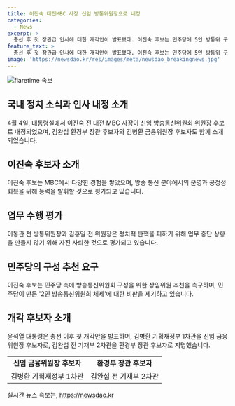 ```yaml
---
title: 이진숙 대전MBC 사장 신임 방통위원장으로 내정
categories:
  - News
excerpt: >
  총선 후 첫 장관급 인사에 대한 개각안이 발표됐다. 이진숙 후보는 민주당에 5인 방통위 구성을 위해 위원 추천을 요청하면서 방송통신위원장 후보로 내정됐다. 또한, 윤석열 대통령은 김완섭 환경부 장관 후보자와 김병환 금융위원장 후보자를 지명했다. 이번 개각으로 총선 이후 첫 인사 조직이 이뤄졌으며, 더팩트는 계속해서 제보를 기다리고 있다.
feature_text: >
  총선 후 첫 장관급 인사에 대한 개각안이 발표됐다. 이진숙 후보는 민주당에 5인 방통위 구성을 위해 위원 추천을 요청하면서 방송통신위원장 후보로 내정됐다. 또한, 윤석열 대통령은 김완섭 환경부 장관 후보자와 김병환 금융위원장 후보자를 지명했다. 이번 개각으로 총선 이후 첫 인사 조직이 이뤄졌으며, 더팩트는 계속해서 제보를 기다리고 있다.
image: 'https://newsdao.kr/res/images/meta/newsdao_breakingnews.jpg'
---
```


<p><img src="https://newsdao.kr/res/images/meta/newsdao_breakingnews.jpg" alt="flaretime 속보" /></p>

<h2 data-ke-size="size26">국내 정치 소식과 인사 내정 소개</h2>

<p data-ke-size="size16">4월 4일, 대통령실에서 이진숙 전 대전 MBC 사장이 신임 방송통신위원회 위원장 후보로 내정되었으며, 김완섭 환경부 장관 후보자와 김병환 금융위원장 후보자도 함께 소개되었습니다.</p>

<h2 data-ke-size="size24">이진숙 후보자 소개</h2>

<p data-ke-size="size16">이진숙 후보는 MBC에서 다양한 경험을 쌓았으며, 방송 통신 분야에서의 운영과 공정성 회복을 위해 능력을 발휘할 것으로 평가되고 있습니다.</p>

<h2 data-ke-size="size24">업무 수행 평가</h2>

<p data-ke-size="size16">이동관 전 방통위원장과 김홍일 전 위원장은 정치적 탄핵을 피하기 위해 업무 중단 상황을 만들지 않기 위해 자진 사퇴한 것으로 평가되고 있습니다.</p>

<h2 data-ke-size="size24">민주당의 구성 추천 요구</h2>

<p data-ke-size="size16">이진숙 후보는 민주당 측에 방송통신위원회 구성을 위한 상임위원 추천을 촉구하며, 민주당이 만든 '2인 방송통신위원회 체제'에 대한 비판을 제기하고 있습니다.</p>

<h2 data-ke-size="size24">개각 후보자 소개</h2>

<p data-ke-size="size16">윤석열 대통령은 총선 이후 첫 개각안을 발표하며, 김병환 기획재정부 1차관을 신임 금융위원장 후보자로, 김완섭 전 기재부 2차관을 환경부 장관 후보자로 지명했습니다.</p>

<table>
  <tbody>
    <tr>
      <td style="text-align: center; height: 17px;"><b>신임 금융위원장 후보자</b></td>
      <td style="text-align: center; height: 17px;"><b>환경부 장관 후보자</b></td>
    </tr>
    <tr>
      <td style="text-align: center; height: 17px;">김병환 기획재정부 1차관</td>
      <td style="text-align: center; height: 17px;">김완섭 전 기재부 2차관</td>
    </tr>
  </tbody>
</table>

실시간 뉴스 속보는, <a href="https://newsdao.kr" rel="dofollow">https://newsdao.kr</a>


